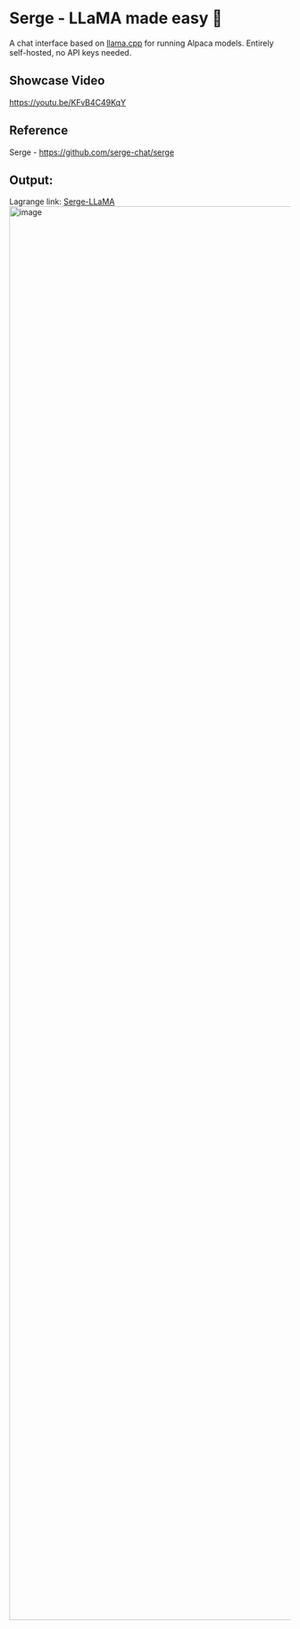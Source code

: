 # Serge - LLaMA made easy 🦙

A chat interface based on [llama.cpp](https://github.com/ggerganov/llama.cpp) for running Alpaca models. Entirely self-hosted, no API keys needed.

## Showcase Video
https://youtu.be/KFvB4C49KqY

## Reference
Serge - https://github.com/serge-chat/serge

## Output:
Lagrange link: [Serge-LLaMA](https://lagrangedao.org/spaces/0x25f2bDa58DDdf3F9c0B7714849e8cF2362FcC6fa/Serge-LLaMA/app)
<img width="2526" alt="image" src="https://github.com/Jaron-coder/awesome-swanchain/assets/4795771/c6479150-e9c2-4365-83f9-f078e074751f">
